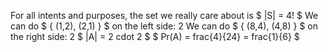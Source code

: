 For all intents and purposes, the set we really care about is $ |S| = 4! $ 
We can do $ { (1,2), (2,1) } $ on the left side: 2 
We can do $ { (8,4), (4,8) } $ on the right side: 2 
$ |A| = 2 cdot 2 $ 
$ Pr(A) = frac{4}{24} = frac{1}{6} $

